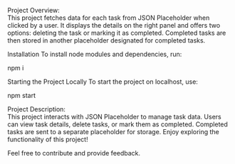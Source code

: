 Project Overview:<br>
This project fetches data for each task from JSON Placeholder when clicked by a user. It displays the details on the right panel and offers two options: deleting the task or marking it as completed. Completed tasks are then stored in another placeholder designated for completed tasks.

Installation
To install node modules and dependencies, run:

npm i

Starting the Project Locally
To start the project on localhost, use:

npm start


Project Description:<br>
This project interacts with JSON Placeholder to manage task data. Users can view task details, delete tasks, or mark them as completed. Completed tasks are sent to a separate placeholder for storage. Enjoy exploring the functionality of this project!

Feel free to contribute and provide feedback.
